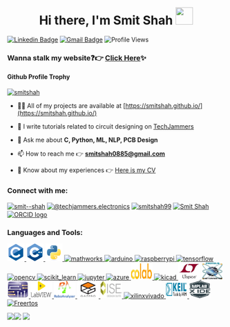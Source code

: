 <h1 align="center">Hi there, I'm Smit Shah <img src="https://raw.githubusercontent.com/iampavangandhi/iampavangandhi/master/gifs/Hi.gif" width="40px" height="40px"></h1>

[![Linkedin Badge](https://img.shields.io/badge/-smit--shah-blue?style=flat-square&logo=Linkedin&logoColor=white&link=https://www.linkedin.com/in/smit--shah/)](https://www.linkedin.com/in/smit--shah/)
[![Gmail Badge](https://img.shields.io/badge/-smitshah0885@gmail.com-c14438?style=flat-square&logo=Gmail&logoColor=white&link=mailto:smitshah0885@gmail.com)](mailto:smitshah0885@gmail.com) 
![Profile Views](https://komarev.com/ghpvc/?username=smitshah)

### Wanna stalk my website:question::point_right: [Click Here](https://smitshah.github.io/):sparkles:

#### Github Profile Trophy
<p> <a href="https://github.com/ryo-ma/github-profile-trophy"><img src="https://github-profile-trophy.vercel.app/?username=smitshah" alt="smitshah" /></a> </p>

- 👨‍💻 All of my projects are available at [https://smitshah.github.io/](https://smitshah.github.io/)

- 📝 I write tutorials related to circuit designing on [TechJammers](https://medium.com/@techjammers.electronics)

- 💬 Ask me about **C, Python, ML, NLP, PCB Design**

- 📫 How to reach me :point_right: **smitshah0885@gmail.com**

- 📄 Know about my experiences :point_right: [Here is my CV](https://drive.google.com/file/d/1ZHah5502WcwJSVkgo3zLcilYVU9kfzpg/view?usp=sharing)

<h3 align="left">Connect with me:</h3>
<p align="left">
<a href="https://www.linkedin.com/in/smit--shah" target="_blank"><img align="center" src="https://cdn.jsdelivr.net/npm/simple-icons@3.0.1/icons/linkedin.svg" alt="smit--shah" height="30" width="40" /></a>
<a href="https://medium.com/@techjammers.electronics" target="_blank"><img align="center" src="https://cdn.jsdelivr.net/npm/simple-icons@3.0.1/icons/medium.svg" alt="@techjammers.electronics" height="30" width="40" /></a>
<a href="https://stackoverflow.com/users/10215085/smitshah99" target="_blank"><img align="center" src="https://cdn.jsdelivr.net/npm/simple-icons@3.0.1/icons/stackoverflow.svg" alt="smitshah99" height="30" width="40" /></a>
<a href="https://www.youtube.com/channel/UCKlMqqP_xQ_vNGD4spAlPgw" target="_blank"><img align="center" src="https://cdn.jsdelivr.net/npm/simple-icons@3.0.1/icons/youtube.svg" alt="Smit Shah" height="30" width="40" /></a>
<a href="https://orcid.org/0000-0001-8833-1506"><img align="center" alt="ORCID logo" src="https://info.orcid.org/wp-content/uploads/2019/11/orcid_32x32.png" width="25" height="25" /></a>
</p>


<h3 align="left">Languages and Tools:</h3>
<p align="left"> 
<a href="https://www.cprogramming.com/" target="_blank"> <img src="https://raw.githubusercontent.com/devicons/devicon/master/icons/c/c-original.svg" alt="c" width="40" height="40"/> </a> 
<a href="https://www.w3schools.com/cpp/" target="_blank"> <img src="https://raw.githubusercontent.com/devicons/devicon/master/icons/cplusplus/cplusplus-original.svg" alt="c++" width="40" height="40"/> </a> 
<a href="https://www.python.org" target="_blank"> <img src="https://raw.githubusercontent.com/devicons/devicon/master/icons/python/python-original.svg" alt="python" width="40" height="40"/> </a> 
<a href="https://www.mathworks.com/" target="_blank"> <img src="https://upload.wikimedia.org/wikipedia/commons/2/21/Matlab_Logo.png" alt="mathworks" width="40" height="40"/> </a> 
<a href="https://www.arduino.cc/" target="_blank"> <img src="https://www.vectorlogo.zone/logos/arduino/arduino-official.svg" alt="arduino" width="40" height="40"/> </a> 
<a href="https://www.raspberrypi.org/" target="_blank"> <img src="https://www.vectorlogo.zone/logos/raspberrypi/raspberrypi-icon.svg" alt="raspberrypi" width="40" height="40"/> </a> 
<a href="https://www.tensorflow.org" target="_blank"> <img src="https://www.vectorlogo.zone/logos/tensorflow/tensorflow-icon.svg" alt="tensorflow" width="40" height="40"/> </a><a href="https://opencv.org/" target="_blank"> <img src="https://www.vectorlogo.zone/logos/opencv/opencv-icon.svg" alt="opencv" width="40" height="40"/> </a> 
<a href="https://scikit-learn.org/" target="_blank"> <img src="https://upload.wikimedia.org/wikipedia/commons/0/05/Scikit_learn_logo_small.svg" alt="scikit_learn" width="40" height="40"/> </a> 
<a href="https://jupyter.org/" target="_blank"> <img src="https://www.vectorlogo.zone/logos/jupyter/jupyter-ar21.svg" alt="jupyter" width="50" height="40"/> </a> 
<a href="https://azure.microsoft.com/en-in/" target="_blank"> <img src="https://www.vectorlogo.zone/logos/microsoft_azure/microsoft_azure-ar21.svg" alt="azure" width="50" height="40"/> </a> 
<a href="https://colab.research.google.com/" target="_blank"> <img src="https://github.com/smitshah/smitshah.github.io/blob/master/assets/img/skills/colab.jpg" alt="colab" width="50" height="40"/> </a>
<a href="https://kicad.org/" target="_blank"> <img src="https://upload.wikimedia.org/wikipedia/commons/5/59/KiCad-Logo.svg" alt="kicad" width="50" height="40"/> </a>
<a href="https://www.analog.com/en/design-center/design-tools-and-calculators/ltspice-simulator.html" target="_blank"> <img src="https://github.com/smitshah/smitshah.github.io/blob/master/assets/img/skills/ltspice.jpg" alt="ltspice" width="50" height="40"/> </a>
<a href="https://www.labcenter.com/" target="_blank"> <img src="https://github.com/smitshah/smitshah.github.io/blob/master/assets/img/skills/proteus.jpg" alt="proteus" width="50" height="40"/> </a>
<a href="https://www.multisim.com/" target="_blank"> <img src="https://github.com/smitshah/smitshah.github.io/blob/master/assets/img/skills/multisim.jpg" alt="multisim" width="50" height="40"/> </a>
<a href="https://www.ni.com/en-in/shop/labview.html" target="_blank"> <img src="https://github.com/smitshah/smitshah.github.io/blob/master/assets/img/skills/labview.jpg" alt="labview" width="50" height="40"/> </a>
<a href="http://www.roboanalyzer.com/" target="_blank"> <img src="https://github.com/smitshah/smitshah.github.io/blob/master/assets/img/skills/roboanalyser.jpg" alt="roboanalyzer" width="50" height="40"/> </a>
<a href="http://gazebosim.org/" target="_blank"> <img src="https://github.com/smitshah/smitshah.github.io/blob/master/assets/img/skills/gazebo.jpg" alt="gazebo" width="50" height="40"/> </a>
<a href="https://www.xilinx.com/products/design-tools/ise-design-suite.html" target="_blank"> <img src="https://github.com/smitshah/smitshah.github.io/blob/master/assets/img/skills/xilinxise.jpg" alt="xilinxise" width="50" height="40"/> </a>
<a href="https://www.xilinx.com/products/design-tools/vivado.html" target="_blank"> <img src="https://upload.wikimedia.org/wikipedia/commons/5/59/Xilinx.svg" alt="xilinxvivado" width="50" height="40"/> </a>
<a href="https://www.keil.com/" target="_blank"> <img src="https://github.com/smitshah/smitshah.github.io/blob/master/assets/img/skills/keil.jpg" alt="keil" width="50" height="40"/> </a>
<a href="https://www.microchip.com/en-us/development-tools-tools-and-software/mplab-x-ide" target="_blank"> <img src="https://github.com/smitshah/smitshah.github.io/blob/master/assets/img/skills/mplab.jpg" alt="mplab" width="50" height="40"/> </a>
<a href="https://www.freertos.org/" target="_blank"> <img src="https://upload.wikimedia.org/wikipedia/commons/4/4e/Logo_freeRTOS.png" alt="Freertos" width="50" height="40"/> </a>
</p>

<div>
<img height="170" align="left" src="https://github-readme-stats.vercel.app/api?username=smitshah&show_icons=true&theme=dark&count_private=true&include_all_commits=true" />
<img src="https://github-readme-stats.vercel.app/api/top-langs/?username=smitshah&show_icons=true&theme=dark&layout=compact" />
<img src="https://github-readme-streak-stats.herokuapp.com/?user=smitshah&theme=dark&hide_border=false" />
</div>



